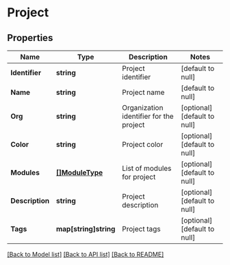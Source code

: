 # Project

## Properties
Name | Type | Description | Notes
------------ | ------------- | ------------- | -------------
**Identifier** | **string** | Project identifier | [default to null]
**Name** | **string** | Project name | [default to null]
**Org** | **string** | Organization identifier for the project | [optional] [default to null]
**Color** | **string** | Project color | [optional] [default to null]
**Modules** | [**[]ModuleType**](ModuleType.md) | List of modules for project | [optional] [default to null]
**Description** | **string** | Project description | [optional] [default to null]
**Tags** | **map[string]string** | Project tags | [optional] [default to null]

[[Back to Model list]](../README.md#documentation-for-models) [[Back to API list]](../README.md#documentation-for-api-endpoints) [[Back to README]](../README.md)

